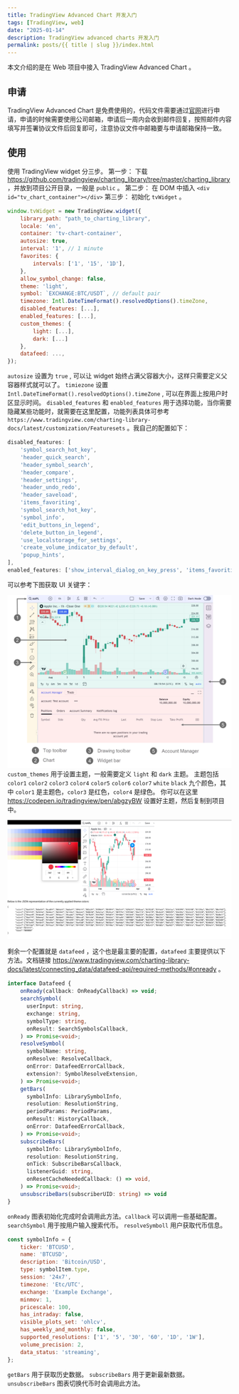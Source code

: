 ```yaml
---
title: TradingView Advanced Chart 开发入门
tags: [TradingView, web]
date: "2025-01-14"
description: TradingView advanced charts 开发入门
permalink: posts/{{ title | slug }}/index.html
---
```


本文介绍的是在 Web 项目中接入 TradingView Advanced Chart 。
## 申请
TradingView Advanced Chart 是免费使用的，代码文件需要通过[官网](https://www.tradingview.com/advanced-charts/)进行申请，申请的时候需要使用公司邮箱，申请后一周内会收到邮件回复，按照邮件内容填写并签署协议文件后回复即可，注意协议文件中邮箱要与申请邮箱保持一致。
## 使用
使用 TradingView widget 分三步。
第一步：
下载 https://github.com/tradingview/charting_library/tree/master/charting_library ，并放到项目公开目录，一般是 `public` 。
第二步：
在 DOM 中插入 `<div id="tv_chart_container"></div>`
第三步：
初始化 `tvWidget` 。

```javascript
window.tvWidget = new TradingView.widget({
    library_path: "path_to_charting_library",
	locale: 'en',
	container: 'tv-chart-container',
	autosize: true,
	interval: '1', // 1 minute
	favorites: {
		intervals: ['1', '15', '1D'],
	},
	allow_symbol_change: false,
	theme: 'light',
    symbol: `EXCHANGE:BTC/USDT`, // default pair
    timezone: Intl.DateTimeFormat().resolvedOptions().timeZone,
	disabled_features: [...],
	enabled_features: [...],
	custom_themes: {
		light: [...],
		dark: [...]
	},
    datafeed: ...,
});
```

`autosize` 设置为 `true` , 可以让 widget 始终占满父容器大小，这样只需要定义父容器样式就可以了。
`timiezone` 设置 `Intl.DateTimeFormat().resolvedOptions().timeZone` , 可以在界面上按用户时区显示时间。
`disabled_features` 和 `enabled_features` 用于选择功能，当你需要隐藏某些功能时，就需要在这里配置，功能列表具体可参考 `https://www.tradingview.com/charting-library-docs/latest/customization/Featuresets` 。我自己的配置如下：

```js
disabled_features: [
    'symbol_search_hot_key',
    'header_quick_search',
    'header_symbol_search',
    'header_compare',
    'header_settings',
    'header_undo_redo',
    'header_saveload',
    'items_favoriting',
    'symbol_search_hot_key',
    'symbol_info',
    'edit_buttons_in_legend',
    'delete_button_in_legend',
    'use_localstorage_for_settings',
    'create_volume_indicator_by_default',
    'popup_hints',
],
enabled_features: ['show_interval_dialog_on_key_press', 'items_favoriting'],
```

可以参考下图获取 UI 关键字：

![](./images/user-interface-tradingview.png)
`custom_themes`  用于设置主题，一般需要定义 `light` 和 `dark` 主题。
主题包括 `color1` `color2` `color3` `color4` `color5` `color6` `color7` `white` `black` 九个颜色，其中 `color1` 是主题色，`color3` 是红色，`color4` 是绿色。 你可以在这里 https://codepen.io/tradingview/pen/abgzyBW 设置好主题，然后复制到项目中。

![](./images/theme-settings.png)

剩余一个配置就是 `datafeed` ，这个也是最主要的配置，`datafeed` 主要提供以下方法。文档链接  https://www.tradingview.com/charting-library-docs/latest/connecting_data/datafeed-api/required-methods/#onready 。
```ts
interface Datafeed {
	onReady(callback: OnReadyCallback) => void;
	searchSymbol(
      userInput: string,
      exchange: string,
      symbolType: string,
      onResult: SearchSymbolsCallback,
	) => Promise<void>;
    resolveSymbol(
      symbolName: string,
      onResolve: ResolveCallback,
      onError: DatafeedErrorCallback,
      extension?: SymbolResolveExtension,
    ) => Promise<void>;
    getBars(
      symbolInfo: LibrarySymbolInfo,
      resolution: ResolutionString,
      periodParams: PeriodParams,
      onResult: HistoryCallback,
      onError: DatafeedErrorCallback,
    ) => Promise<void>;
	subscribeBars(
      symbolInfo: LibrarySymbolInfo,
      resolution: ResolutionString,
      onTick: SubscribeBarsCallback,
      listenerGuid: string,
	  onResetCacheNeededCallback: () => void,
    ) => Promise<void>;
	unsubscribeBars(subscriberUID: string) => void
}
```

`onReady` 图表初始化完成时会调用此方法。`callback` 可以调用一些基础配置。
`searchSymbol` 用于按用户输入搜索代币。
`resolveSymboll` 用户获取代币信息。

```js
const symbolInfo = {
    ticker: 'BTCUSD',
    name: 'BTCUSD',
    description: 'Bitcoin/USD',
    type: symbolItem.type,
    session: '24x7',
    timezone: 'Etc/UTC',
    exchange: 'Example Exchange',
    minmov: 1,
    pricescale: 100,
    has_intraday: false,
    visible_plots_set: 'ohlcv',
    has_weekly_and_monthly: false,
    supported_resolutions: ['1', '5', '30', '60', '1D', '1W'],
    volume_precision: 2,
    data_status: 'streaming',
};
```

`getBars` 用于获取历史数据。
`subscribeBars` 用于更新最新数据。
`unsubscribeBars` 图表切换代币时会调用此方法。

